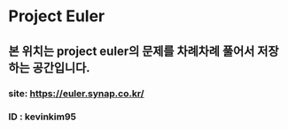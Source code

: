 # Project Euler

## 본 위치는 project euler의 문제를 차례차례 풀어서 저장하는 공간입니다.

### site: https://euler.synap.co.kr/
### ID : kevinkim95